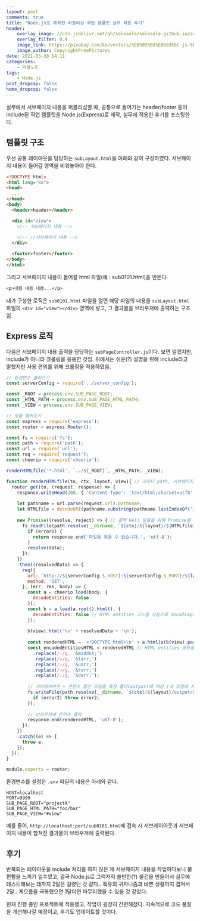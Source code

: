 ```yaml
---
layout: post
comments: true
title: "Node.js로 제작한 퍼블리싱 작업 템플릿 실무 적용 후기"
header:
    overlay_image: //cdn.jsdelivr.net/gh/selosele/selosele.github.io/assets/images/thumb/nodejs_thumb01.jpg
    overlay_filter: 0.4
    image_link: https://pixabay.com/ko/vectors/%EB%85%B8%EB%93%9C-js-%EB%A1%9C%EA%B3%A0-nodejs-736399/
    image_author: CopyrightFreePictures
date: 2021-05-30 14:11
categories:
    - 퍼블노트
tags:
    - Node.js
post_dropcap: false
home_dropcap: false
---
```


실무에서 서브페이지 내용을 퍼블리싱할 때, 공통으로 들어가는 header/footer 등이 include된 작업 템플릿을 Node.js(Express)로 제작, 실무에 적용한 후기를 포스팅한다.

## 템플릿 구조

우선 공통 레이아웃을 담당하는 ```subLayout.html```을 아래와 같이 구성하였다. 서브페이지 내용이 들어갈 영역을 비워놓아야 한다.

```html
<!DOCTYPE html>
<html lang="ko">
<head>
  ...
</head>
<body>
  <header>header</header>

  <div id="view">
    <!-- 서브페이지 내용 -->
    
    <!-- //서브페이지 내용 -->
  </div>

  <footer>footer</footer>
</body>
</html>
```

그리고 서브페이지 내용이 들어갈 html 파일(예 : sub0101.html)을 만든다.

```html
<p>내용 내용 내용...</p>
```

내가 구성한 로직은 ```sub0101.html``` 파일을 열면 해당 파일의 내용을 ```subLayout.html``` 파일의 ```<div id="view"></div>``` 영역에 넣고, 그 결과물을 브라우저에 출력하는 구조임.

## Express 로직

다음은 서브페이지 내용 출력을 담당하는 ```subPageController.js```이다. 보면 알겠지만, include가 아니라 크롤링을 응용한 것임. 위에서는 쉬운(?) 설명을 위해 include라고 말했지만 사용 편의를 위해 크롤링을 적용하였음.

```javascript
// 환경변수 불러오기
const serverConfig = require('../server_config');

const _ROOT = process.env.SUB_PAGE_ROOT;
const _HTML_PATH = process.env.SUB_PAGE_HTML_PATH;
const _VIEW = process.env.SUB_PAGE_VIEW;

// 모듈 불러오기
const express = require('express');
const router = express.Router();

const fs = require('fs');
const path = require('path');
const url = require('url');
const req = require('request');
const cheerio = require('cheerio');

renderHTMLfile('*.html', `../${_ROOT}`, _HTML_PATH, _VIEW);

function renderHTMLfile(to, ctx, layout, view){ // 라우터 path, 서브페이지 ROOT 경로, 서브레이아웃 HTML 경로, 서브페이지 VIEW container
  router.get(to, (request, response) => {
    response.writeHead(200, { 'Content-Type': 'text/html;charset=utf8' });
  
    let pathname = url.parse(request.url).pathname;
    let HTMLfile = decodeURI(pathname.substring(pathname.lastIndexOf('/')).replace('/', '')); // 현재 열고 있는 HTML 파일명을 가져온다.
  
    new Promise((resolve, reject) => { // 콜백 Hell 탈출을 위해 Promise를 학습, 적용해봤다. 근데 Promise Hell도 가독성 문제가 있다. 다음에는 async/await를 적용해봐야겠음.
      fs.readFile(path.resolve(__dirname, `${ctx}/${layout}/${HTMLfile}`), 'utf8', (error1, data) => {
        if (error1) {
          return response.end('파일을 찾을 수 없습니다.', 'utf-8');
        }
        resolve(data);
      });
    })
    .then((resolvedData) => {
      req({
        url: `http://${serverConfig.$_HOST}:${serverConfig.$_PORT}/${layout}/subLayout.html`,
        method: 'GET',
      }, (err, res, body) => {
        const a = cheerio.load(body, {
          decodeEntities: false
        });
        const b = a.load(a.root().html(), {
          decodeEntities: false // HTML entities 코드를 자동으로 decoding하지 않도록 설정
        });
        
        b(view).html('\n' + resolvedData + '\n');
  
        const renderedHTML = '<!DOCTYPE html>\n' + a.html(a(b(view).parents('html')));
        const encodedEntitiesHTML = renderedHTML // HTML entities 코드를 이스케이핑해준다. 꺾쇠(< >)는 <div> 이런 태그에 들어가는 것까지 이스케이핑되므로 제외
          .replace(/·/g, '&middot;')
          .replace(/←/g, '&larr;')
          .replace(/↑/g, '&uarr;')
          .replace(/→/g, '&rarr;')
          .replace(/↓/g, '&darr;');
  
        // 서브레이아웃 + 콘텐츠 합친 파일을 특정 폴더(output)에 저장 (내 로컬에 저장된 합쳐진 파일을 공유폴더에 수동으로 옮겨 팀원들과 공유)
        fs.writeFile(path.resolve(__dirname, `${ctx}/${layout}/output/${HTMLfile}`), encodedEntitiesHTML, 'utf8', (error2) => {
          if (error2) throw error2;
        });
          
        // 브라우저에 콘텐츠 출력
        response.end(renderedHTML, 'utf-8');
      });
    })
    .catch((e) => {
      throw e;
    });
  });
}

module.exports = router;
```

환경변수를 설정한 ```.env``` 파일의 내용은 아래와 같다.

```
HOST=localhost
PORT=9999
SUB_PAGE_ROOT="projectA"
SUB_PAGE_HTML_PATH="foo/bar"
SUB_PAGE_VIEW="#view"
```

예를 들어, ```http://localhost:port/sub0101.html```에 접속 시 서브레이아웃과 서브페이지 내용이 합쳐진 결과물이 브라우저에 출력된다.

## 후기

반복되는 레이아웃을 include 처리를 하지 않은 채 서브페이지 내용을 작업하다보니 불편함을 느끼기 일쑤였고, 결국 Node.js로 그럭저럭 쓸만한(?) 물건을 만들어서 실무에 테스트해보는 데까지 2달은 걸렸던 것 같다.. 특유의 귀차니즘과 바쁜 생활까지 겹쳐서 2달.. 게으름을 극복했으면 1달이면 마무리했을 수 있을 것 같았다.

현재 진행 중인 프로젝트에 적용했고, 작업이 굉장히 간편해졌다. 지속적으로 코드 품질을 개선해나갈 예정이고, 후기도 업데이트할 것이다.
